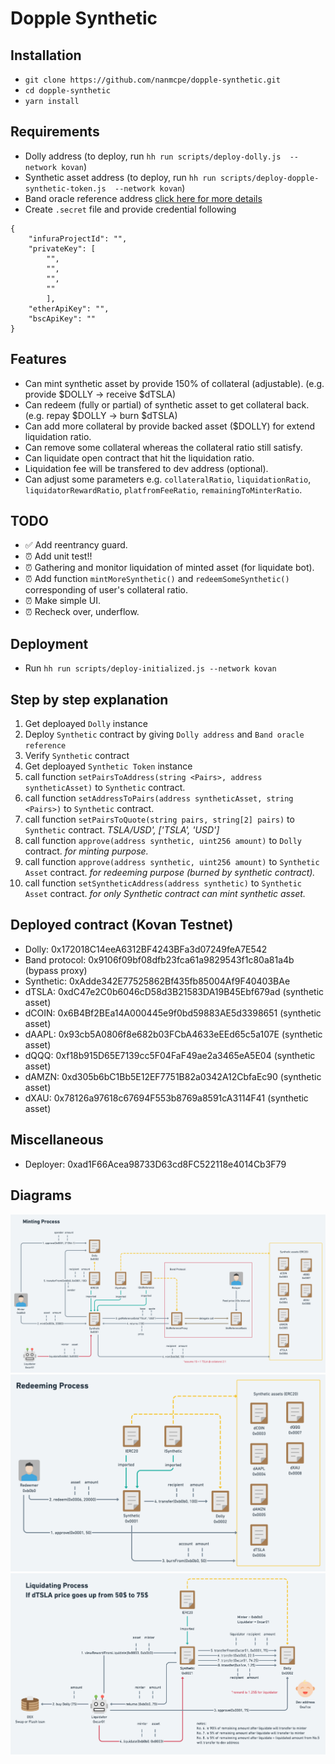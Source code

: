 # Dopple Synthetic

## Installation
- `git clone https://github.com/nanmcpe/dopple-synthetic.git`
- `cd dopple-synthetic`
- `yarn install`

## Requirements
- Dolly address (to deploy, run `hh run scripts/deploy-dolly.js  --network kovan`)
- Synthetic asset address (to deploy, run `hh run scripts/deploy-dopple-synthetic-token.js  --network kovan`)
- Band oracle reference address [click here for more details](https://docs.bandchain.org/band-standard-dataset/supported-blockchains.html)
- Create `.secret` file and provide credential following

```
{
    "infuraProjectId": "",
    "privateKey": [
        "",
        "",
        "",
        ""
        ],
    "etherApiKey": "",
    "bscApiKey": ""
}

```

## Features
- Can mint synthetic asset by provide 150% of collateral (adjustable). (e.g. provide $DOLLY -> receive $dTSLA)
- Can redeem (fully or partial) of synthetic asset to get collateral back. (e.g. repay $DOLLY -> burn $dTSLA)
- Can add more collateral by provide backed asset ($DOLLY) for extend liquidation ratio.
- Can remove some collateral whereas the collateral ratio still satisfy.
- Can liquidate open contract that hit the liquidation ratio.
- Liquidation fee will be transfered to dev address (optional).
- Can adjust some parameters e.g. `collateralRatio`, `liquidationRatio`, `liquidatorRewardRatio`, `platfromFeeRatio`, `remainingToMinterRatio`.

## TODO
- ✅ Add reentrancy guard.
- ⏰ Add unit test!!
- ⏰ Gathering and monitor liquidation of minted asset (for liquidate bot).
- ⏰ Add function `mintMoreSynthetic()` and `redeemSomeSynthetic()` corresponding of user's collateral ratio.
- ⏰ Make simple UI.
- ⏰ Recheck over, underflow.

## Deployment
- Run `hh run scripts/deploy-initialized.js --network kovan`

## Step by step explanation
1. Get deploayed `Dolly` instance 
2. Deploy `Synthetic` contract by giving `Dolly address` and `Band oracle reference`
3. Verify `Synthetic` contract
4. Get deploayed `Synthetic Token` instance 
5. call function `setPairsToAddress(string <Pairs>, address syntheticAsset)` to `Synthetic` contract.
6. call function `setAddressToPairs(address syntheticAsset, string <Pairs>)` to `Synthetic` contract.
7. call function `setPairsToQuote(string pairs, string[2] pairs)` to `Synthetic` contract. _TSLA/USD', ['TSLA', 'USD']_
8. call function `approve(address synthetic, uint256 amount)` to `Dolly` contract. _for minting purpose._
9. call function `approve(address synthetic, uint256 amount)` to `Synthetic Asset` contract. _for redeeming purpose (burned by synthetic contract)._
10. call function `setSyntheticAddress(address synthetic)` to `Synthetic Asset` contract. _for only Synthetic contract can mint synthetic asset._

## Deployed contract (Kovan Testnet)
- Dolly: 0x172018C14eeA6312BF4243BFa3d07249feA7E542
- Band protocol: 0x9106f09bf08dfb23fca61a9829543f1c80a81a4b (bypass proxy)
- Synthetic: 0xAdde342E77525862Bf435fb85004Af9F40403BAe
- dTSLA: 0xdC47e2C0b6046cD58d3B21583DA19B45Ebf679ad (synthetic asset)
- dCOIN: 0x6B4Bf2BEa14A000445e9f0bd59883AE5d3398651 (synthetic asset)
- dAAPL: 0x93cb5A0806f8e682b03FCbA4633eEEd65c5a107E (synthetic asset)
- dQQQ: 0xf18b915D65E7139cc5F04FaF49ae2a3465eA5E04 (synthetic asset)
- dAMZN: 0xd305b6bC1Bb5E12EF7751B82a0342A12CbfaEc90 (synthetic asset)
- dXAU: 0x78126a97618c67694F553b8769a8591cA3114F41 (synthetic asset)

## Miscellaneous
- Deployer: 0xad1F66Acea98733D63cd8FC522118e4014Cb3F79

## Diagrams
![](https://raw.githubusercontent.com/nanmcpe/dopple-synthetic/main/diagrams/Minting.png)
![](https://raw.githubusercontent.com/nanmcpe/dopple-synthetic/main/diagrams/Redeeming.png)
![](https://raw.githubusercontent.com/nanmcpe/dopple-synthetic/main/diagrams/Liquidating.png)
